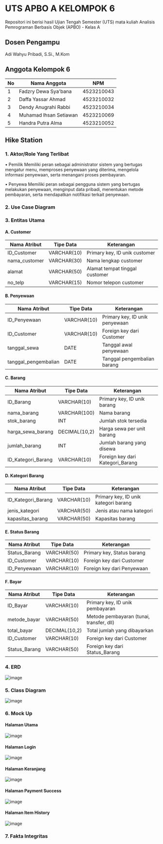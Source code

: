 # UTS APBO A KELOMPOK 6 

Repositori ini berisi hasil Ujian Tengah Semester (UTS) mata kuliah Analisis Pemrograman Berbasis Objek (APBO) - Kelas A 

## Dosen Pengampu
Adi Wahyu Pribadi, S.Si., M.Kom

## Anggota Kelompok 6
| No | Nama Anggota          | NPM         |
|----|-----------------------|-------------|
| 1  | Fadzry Dewa Sya'bana  | 4523210043  |
| 2  | Daffa Yassar Ahmad    | 4523210032  |
| 3  | Dendy Anugrahi Rabbi  | 4523210034  |
| 4  | Muhamad Ihsan Setiawan| 4523210069  |
| 5  | Handra Putra Alma     | 4523210052  |

## Hike Station 

### 1. Aktor/Role Yang Terlibat

• Pemilik
Memiliki peran sebagai administrator sistem yang bertugas mengatur menu, memproses penyewaan yang diterima, mengelola informasi penyewaan, serta menangani proses pembayaran.

• Penyewa
Memiliki peran sebagai pengguna sistem yang bertugas melakukan penyewaan, menginput data pribadi, menentukan metode pembayaran, serta mendapatkan notifikasi terkait penyewaan.


### 2. Use Case Diagram 


### 3. Entitas Utama 

#### A. Customer  

| Nama Atribut   | Tipe Data    | Keterangan                     |
| -------------- | ------------ | ------------------------------ |
| ID_Customer    | VARCHAR(10)  | Primary key, ID unik customer  |
| nama_customer  | VARCHAR(30)  | Nama lengkap customer          |
| alamat         | VARCHAR(50)  | Alamat tempat tinggal customer |
| no_telp        | VARCHAR(15)  | Nomor telepon customer         |


#### B. Penyewaan 

| Nama Atribut         | Tipe Data   | Keterangan                     |
| -------------------- | ----------- | ------------------------------ |
| ID_Penyewaan         | VARCHAR(10) | Primary key, ID unik penyewaan |
| ID_Customer          | VARCHAR(10) | Foreign key dari Customer      |
| tanggal_sewa         | DATE        | Tanggal awal penyewaan         |
| tanggal_pengembalian | DATE        | Tanggal pengembalian barang    |


#### C. Barang 

| Nama Atribut        | Tipe Data     | Keterangan                         |
| --------------------| ------------- | ---------------------------------- |
| ID_Barang           | VARCHAR(10)   | Primary key, ID unik barang        |
| nama_barang         | VARCHAR(100)  | Nama barang                        |
| stok_barang         | INT           | Jumlah stok tersedia               |
| harga_sewa_barang   | DECIMAL(10,2) | Harga sewa per unit barang         |
| jumlah_barang       | INT           | Jumlah barang yang disewa          |
| ID_Kategori_Barang  | VARCHAR(10)   | Foreign key dari Kategori_Barang   |


#### D. Kategori Barang 

| Nama Atribut        | Tipe Data   | Keterangan                            |
| --------------------| ----------- | ------------------------------------- |
| ID_Kategori_Barang  | VARCHAR(10) | Primary key, ID unik kategori barang  |
| jenis_kategori      | VARCHAR(50) | Jenis atau nama kategori              |
| kapasitas_barang    | VARCHAR(50) | Kapasitas barang                      |


#### E. Status Barang 

| Nama Atribut   | Tipe Data    | Keterangan                                 |
| -------------- | -------------| ------------------------------------------ |
| Status_Barang  | VARCHAR(50)  | Primary key, Status barang                 |
| ID_Customer    | VARCHAR(10)  | Foreign key dari Customer                  |
| ID_Penyewaan   | VARCHAR(10)  | Foreign key dari Penyewaan                 |


#### F. Bayar 

| Nama Atribut  | Tipe Data     | Keterangan                               |
| ------------- | ------------- | ---------------------------------------- |
| ID_Bayar      | VARCHAR(10)   | Primary key, ID unik pembayaran          |
| metode_bayar  | VARCHAR(50)   | Metode pembayaran (tunai, transfer, dll) |
| total_bayar   | DECIMAL(10,2) | Total jumlah yang dibayarkan             |
| ID_Customer   | VARCHAR(10)   | Foreign key dari Customer                |
| Status_Barang | VARCHAR(50)   | Foreign key dari Status_Barang           |


### 4. ERD 
![image](https://github.com/user-attachments/assets/c00eedca-9ed3-4a37-95ea-cef1be82de96)



### 5. Class Diagram 
![image](https://github.com/user-attachments/assets/442d80eb-4250-4325-9799-aad0612dfd1a)


### 6. Mock Up 
#### Halaman Utama
![image](https://github.com/user-attachments/assets/e4f369fe-958e-48fc-8ea3-204901c31b24)

#### Halaman Login
![image](https://github.com/user-attachments/assets/ac910007-3469-438a-a86c-ed45ae5859ec)

#### Halaman Keranjang
![image](https://github.com/user-attachments/assets/10d3f428-c4a5-4390-9ffc-7ecb45f156b1)

#### Halaman Payment Success
![image](https://github.com/user-attachments/assets/ead8c496-a287-4474-a159-65a41e86effb)

#### Halaman Item History
![image](https://github.com/user-attachments/assets/ec20f20f-945d-4288-b7f5-fc75a6ad1492)







### 7. Fakta Integritas 

